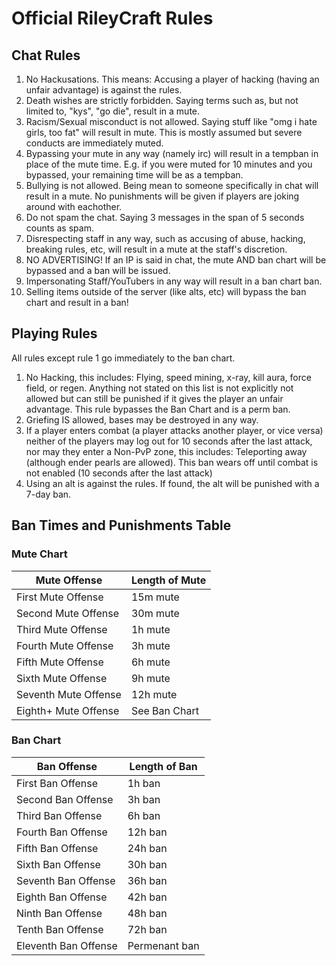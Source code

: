 # Official RileyCraft Rules

## Chat Rules

1) No Hackusations. This means: Accusing a player of hacking (having an unfair advantage) is against the rules.<br/>
2) Death wishes are strictly forbidden. Saying terms such as, but not limited to, "kys", "go die", result in a mute.<br/>
3) Racism/Sexual misconduct is not allowed. Saying stuff like "omg i hate girls, too fat" will result in mute. This is mostly assumed but severe conducts are immediately muted.<br/>
4) Bypassing your mute in any way (namely irc) will result in a tempban in place of the mute time. E.g. if you were muted for 10 minutes and you bypassed, your remaining time will be as a tempban.<br/>
5) Bullying is not allowed. Being mean to someone specifically in chat will result in a mute. No punishments will be given if players are joking around with eachother.<br/>
6) Do not spam the chat. Saying 3 messages in the span of 5 seconds counts as spam.<br/>
7) Disrespecting staff in any way, such as accusing of abuse, hacking, breaking rules, etc, will result in a mute at the staff's discretion.<br/>
8) NO ADVERTISING! If an IP is said in chat, the mute AND ban chart will be bypassed and a ban will be issued.<br/>
9) Impersonating Staff/YouTubers in any way will result in a ban chart ban.<br/>
10) Selling items outside of the server (like alts, etc) will bypass the ban chart and result in a ban!<br/>

## Playing Rules
All rules except rule 1 go immediately to the ban chart.

1) No Hacking, this includes: Flying, speed mining, x-ray, kill aura, force field, or regen. Anything not stated on this list is not explicitly not allowed but can still be punished if it gives the player an unfair advantage. This rule bypasses the Ban Chart and is a perm ban.<br/>
2) Griefing IS allowed, bases may be destroyed in any way.<br/>
3) If a player enters combat (a player attacks another player, or vice versa) neither of the players may log out for 10 seconds after the last attack, nor may they enter a Non-PvP zone, this includes: Teleporting away (although ender pearls are allowed). This ban wears off until combat is not enabled (10 seconds after the last attack)<br/>
4) Using an alt is against the rules. If found, the alt will be punished with a 7-day ban.

## Ban Times and Punishments Table

### Mute Chart

Mute Offense | Length of Mute
--------|-------
First Mute Offense | 15m mute
Second Mute Offense | 30m mute
Third Mute Offense | 1h mute
Fourth Mute Offense | 3h mute
Fifth Mute Offense | 6h mute
Sixth Mute Offense | 9h mute
Seventh Mute Offense | 12h mute
Eighth+ Mute Offense | See Ban Chart

### Ban Chart

Ban Offense | Length of Ban
---------|-------
First Ban Offense | 1h ban
Second Ban Offense | 3h ban
Third Ban Offense | 6h ban
Fourth Ban Offense | 12h ban
Fifth Ban Offense | 24h ban
Sixth Ban Offense | 30h ban
Seventh Ban Offense | 36h ban
Eighth Ban Offense | 42h ban
Ninth Ban Offense | 48h ban
Tenth Ban Offense | 72h ban
Eleventh Ban Offense | Permenant ban

